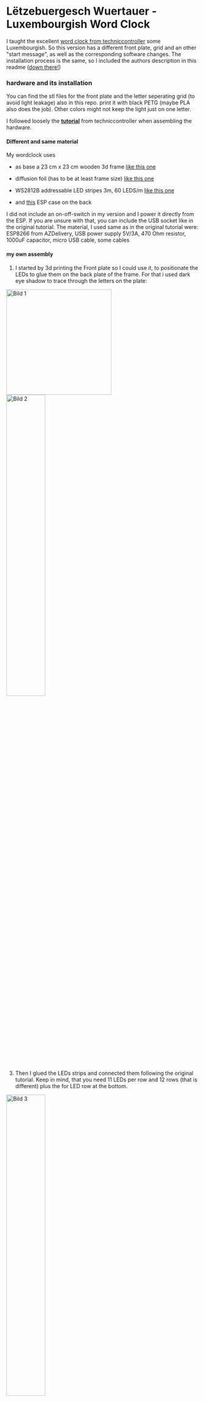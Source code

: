 # Lëtzebuergesch Wuertauer - Luxembourgish Word Clock

I taught the excellent [word clock from techniccontroller](https://github.com/techniccontroller/wordclock_esp8266/tree/main) some Luxembourgish.
So this version has a different front plate, grid and an other "start message", as well as the corresponding software changes. The installation process is the same, so I included the authors description in this readme ([down there!](https://github.com/laurabernardy/Luxembourgish-WordClock/README.md#Wordclock-2.0))

### hardware and its installation

You can find the stl files for the front plate and the letter seperating grid (to avoid light leakage) also in this repo. print it with black PETG (maybe PLA also does the job). Other colors might not keep the light just on one letter.

I followed loosely the [**tutorial**](https://techniccontroller.com/word-clock-with-wifi-and-neopixel/) from techniccontroller when assembling the hardware. 

#### Different and same material 

My wordclock uses 
- as base a 23 cm x 23 cm wooden 3d frame [like this one](https://www.ebay.de/itm/363647167937?_skw=3d+rahmen+23+x+23&itmmeta=01JBPFBK08WXQ0TKVKJ1XNG3SS&hash=item54ab0f6dc1%3Ag%3AJDAAAOSw2xBhrjur&itmprp=enc%3AAQAJAAAA8HoV3kP08IDx%2BKZ9MfhVJKkhEuf8Vafb67aZ10Tdk%2BfG%2FO9t9XgoIjkfQKBTbYUEm8brJN6zNYvnqhIg9UnEIZK4AdOTKo0v5bQ3u0786qvqP1WJoVFkbxMb8bRbQFPWWYXSQn6or6z2ZwP%2B9t737jLPXx%2FijueQ1TBzV3Guk2%2FV1uFGBest9aZqVDsNclxKLlQnOrbtCdXIngHaeyEicmDugsZoP9y%2B5Ah%2BilffC52uF6ujPcnmC6HWGDtGPW1nrSN6TPtLVtbKcVt549UlqCUR0W9R%2BwEI1wF%2F79otjjQKp0BnPpZrCRO5jckA0U5o9w%3D%3D%7Ctkp%3ABFBMqLCuz91k&var=632872074192)

- diffusion foil (has to be at least frame size) [like this one](https://www.amazon.de/-/en/gp/product/B08R67CGGG/ref=ppx_yo_dt_b_search_asin_title?ie=UTF8&psc=1)

- WS2812B addressable LED stripes 3m, 60 LEDS/m [like this one](https://www.ebay.de/itm/185183965409?var=694400105582)

- and [this](https://www.thingiverse.com/thing:2842012) ESP case on the back

I did not include an on-off-switch in my version and I power it directly from the ESP. If you are unsure with that, you can include the USB socket like in the original tutorial. 
The material, I used same as in the original tutorial were: ESP8266 from AZDelivery, USB power supply 5V/3A,
470 Ohm resistor,
1000uF capacitor,
micro USB cable,
some cables

#### my own assembly

1. I started by 3d printing the Front plate so I could use it, to positionate the LEDs to glue them on the back plate of the frame. For that i used dark eye shadow to trace through the letters on the plate:

<img src="https://github.com/laurabernardy/Luxembourgish-WordClock/blob/main/imgs/signal-2023-09-15-10-08-28-084.jpg" alt="Bild 1" height="276" style="display:inline-block;"/>   <img src="https://github.com/laurabernardy/Luxembourgish-WordClock/blob/main/imgs/signal-2023-09-15-10-16-31-229.jpg" alt="Bild 2" width="45%" style="display:inline-block;"/>

3. Then I glued the LEDs strips and connected them following the original tutorial. Keep in mind, that you need 11 LEDs per row and 12 rows (that is different) plus the for LED row at the bottom. 
 <img src="https://github.com/laurabernardy/Luxembourgish-WordClock/blob/main/imgs/signal-2023-09-15-16-54-50-071.jpg" alt="Bild 3" width="45%">

4. The connection between the LEDs and to the ESP is also nearly the same as in the original tutorial, I did not include the switch and the additional usb socket. So I connected the LED strips to the VU/5V and the GRD Pin of the ESP.

5. I glued the esp in the printed case from thingiverse at the back of the back plate. 

6. To bring it all together: place the printed grip on the plate, so that every letter is in one of the cells. then you put the diffusor foil on it. Then you put the printed front plate on that. (Ignore the wrong printed grip on top of the image) 
<img src="https://github.com/laurabernardy/Luxembourgish-WordClock/blob/main/imgs/signal-2023-09-20-09-46-13-141.jpg" alt="Bild 4" width="45%">

7. You can cut the passepartout of the frame, so it shows all of the letters. Fixate the front plate in the back with some tesa or glue of your gusto. Put it into the frame and - *Taaadaaa* - your Word Clock is ready.

<img src="https://github.com/laurabernardy/Luxembourgish-WordClock/blob/main/imgs/IMG_20241102_121019496_HDR.jpg" alt="Bild 4" width="70%">


### small software difference (except the language)

In difference to the original it says "ech hunn dech gär" when starting (it was a present for a beloved one ;-)), you can change that back in wordclock_esp8266.ino, by commenting lines 361 - 379 out and decomment lines 381 - 387. It will show its ip adress instead. 



## Original description from [techniccontroller](https://github.com/techniccontroller/wordclock_esp8266/tree/main)

# Wordclock 2.0

Wordclock 2.0 with ESP8266 and NTP time

More details on my website: https://techniccontroller.com/word-clock-with-wifi-and-neopixel/


**Languages**

The Wordclock is available in **German**, **English** and **Italian** language. By default the language is German. 
To use the English or Italian language please replace the file *wordclockfunctions.ino* with *wordclockfunctions.ino_english* or *wordclockfunctions.ino_italian*.
The code compiles only with one file named *wordclockfunctions.ino*. So please rename the file you want to use to *wordclockfunctions.ino* and replace the existing file.


## Features
- 6 modes (Clock, Digital Clock, SPIRAL animation, TETRIS, SNAKE, PONG)
- time update via NTP server
- automatic summer/wintertime change
- easy WIFI setup with WifiManager
- configurable color
- configurable night mode (start and end time)
- configurable brightness
- automatic mode change
- webserver interface for configuration and control
- physical button to change mode or enable night mode without webserver
- automatic current limiting of LEDs

## Pictures of clock
![modes_images2](https://user-images.githubusercontent.com/36072504/156947689-dd90874d-a887-4254-bede-4947152d85c1.png)

## Screenshots of webserver UI
![screenshots_UI](https://user-images.githubusercontent.com/36072504/158478447-d828e460-d4eb-489e-981e-216e08d4b129.png)

## Quickstart

1. Clone the project into the sketch folder of the Arduino IDE, 
2. Rename the file "example_secrets.h" to "secrets.h". You don't need to change anything in the file if you want to use the normal WiFi setup with WiFiManager (see section "Remark about the WiFi setup").
3. Install the additional libraries and upload the program to the ESP8266 as usual (See section [*Upload program to ESP8266*](https://github.com/techniccontroller/wordclock_esp8266/blob/main/README.md#upload-program-to-esp8266-with-arduino-ide) below). 
4. The implemented WiFiManager helps you to set up a WiFi connection with your home WiFi -> on the first startup it will create a WiFi access point named "WordclockAP". Connect your phone to this access point and follow the steps which will be shown to you. 
5. After a successful WiFi setup, open the browser and enter the IP address of your ESP8266 to access the interface of the webserver. 
6. Here you can upload all files located in the folder "data". Please make sure all icons stay in the folder "icons" also on the webserver.


<img src="https://techniccontroller.com/wp-content/uploads/filemanager1-1.png" height="300px" /> <img src="https://techniccontroller.com/wp-content/uploads/filemanager2-1.png" height="300px" /> <img src="https://techniccontroller.com/wp-content/uploads/filemanager3-1.png" height="300px" />

## Install needed Libraries

Please download all these libraries as ZIP from GitHub, and extract them in the *libraries* folder of your Sketchbook location (see **File -> Preferences**):

- https://github.com/adafruit/Adafruit-GFX-Library
- https://github.com/adafruit/Adafruit_NeoMatrix
- https://github.com/adafruit/Adafruit_NeoPixel
- https://github.com/tzapu/WiFiManager
- https://github.com/adafruit/Adafruit_BusIO

folder structure should look like this:

```
MySketchbookLocation 
│
└───libraries
│   └───Adafruit-GFX-Library
│   └───Adafruit_NeoMatrix
│   └───Adafruit_NeoPixel
│   └───WiFiManager
│   └───Adafruit_BusIO
│   
└───wordclock_esp8266
    │   wordclock_esp8266.ino
    │   (...)
    |
    └───data
        │   index.html
        |   (...)
        |
        └───icons 
```


## Upload program to ESP8266 with Arduino IDE

#### STEP1: Installation of Arduino IDE
First, the latest version of the Arduino IDE needs to be downloaded and installed from here.

#### STEP2: Installation of ESP8266 Arduino Core
To program the ESP8266 with the Arduino IDE, you need to install the board information first in Arduino IDE. To do that follow the following instructions:

- Start Arduino and open the File -> Preferences window.

- Enter http://arduino.esp8266.com/stable/package_esp8266com_index.json into the Additional Board Manager URLs field. You can add multiple URLs, separating them with commas.
![image](https://user-images.githubusercontent.com/36072504/169649790-1b85660e-8c7d-4dfe-a63a-5dfd9862a5de.png)

- Open Boards Manager from Tools > Board menu and search for "esp8266".

- Click the install button.

- Don’t forget to select your ESP8266 board from Tools > Board menu after installation (e.g NodeMCU 1.0)
![image](https://user-images.githubusercontent.com/36072504/169649801-898c4819-9145-45c5-b65b-52f2689ab646.png)

#### STEP3: Upload a program to ESP8266

- Open wordclock_esp8266.ino in Arduino IDE
- Connect ESP8266 board with Computer
- Select right serial Port in Tools -> Port
- Click on the upload button in the Arduino IDE to upload the program to the ESP8266 Module.     
![image](https://user-images.githubusercontent.com/36072504/169649810-1fda75c2-5f4d-4d71-98fe-30985d82f7f5.png)


## Remark about the WiFi setup

Regarding the WiFi setting, I have actually implemented two variants: 
1. By default the WifiManager is activated. That is, the word clock makes the first time its own WiFi (should be called "WordclockAP"). There you connect from a cell phone to `192.168.4.1`* and you can perform the configuration of the WiFi settings conveniently as with a SmartHome devices (Very elegant 😊)
2. Another (traditional) variant is to define the wifi credentials in the code (in secrets.h). 
    - For this you have to comment out lines 230 to 251 in the code of the file *wordclock_esp8266.ino* (add /\* before and \*/ after) 
    - and comment out lines 257 to 305 (remove /\* and \*/)
(* default IP provided by the WifiMAnager library.)

## Resetting the WiFi configuration

You can clear the stored WiFi credentials and restart the WiFi setup described above with these steps:
1. Open the settings panel in the web UI.
2. Enable 'Reset WiFi' slider.
3. Save settings.
4. LED test should be performed.
5. Disconnect and reconnect the power. WiFi credentials were removed. The setup should be restarted.
Resetting the wifi credentials does not delete uploaded files.

## Remark about Logging

The wordclock sends continuous log messages to the serial port and via multicast UDP. If you want to see these messages, you have to 

- open the serial monitor in the Arduino IDE (Tools -> Serial Monitor). The serial monitor must be set to 115200 baud.

OR

- run the following steps for the multicast UDP logging:

1. Starting situation: wordclock is connected to WLAN, a computer with installed Python (https://www.python.org/downloads/) is in the same local area network (WLAN or LAN doesn't matter).
3. Open the file **multicastUDP_receiver.py** in a text editor and in line 81 enter the IP address of the computer (not the wordclock!).
```python	
# ip address of network interface
MCAST_IF_IP = '192.168.0.7'
```
4. Execute the script with following command: 

```bash
python multicastUDP_receiver_analyzer.py
```

5. Now you should see the log messages of the word clock (every 5 seconds a heartbeat message and the currently displayed time). 
If this is not the case, there could be a problem with the network settings of the computer, then recording is unfortunately not possible.

6. If special events (failed NTP update, reboot) occur, a section of the log is saved in a file called *log.txt*. 
In principle, the events are not critical and will occur from time to time, but should not be too frequent.
